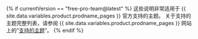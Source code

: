 {% if currentVersion == "free-pro-team@latest" %}
这些说明非常适用于 {{ site.data.variables.product.prodname_pages }} 官方支持的主题。 关于支持的主题完整列表，请参阅 {{ site.data.variables.product.prodname_pages }} 网站上的“[支持的主题](https://pages.github.com/themes/)”。
{% endif %}
